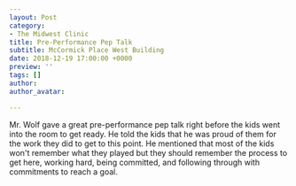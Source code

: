 ```yaml
---
layout: Post
category:
- The Midwest Clinic
title: Pre-Performance Pep Talk
subtitle: McCormick Place West Building
date: 2018-12-19 17:00:00 +0000
preview: ''
tags: []
author: 
author_avatar: 

---
```

Mr. Wolf gave a great pre-performance pep talk right before the kids went into the room to get ready. He told the kids that he was proud of them for the work they did to get to this point. He mentioned that most of the kids won't remember what they played but they should remember the process to get here, working hard, being committed, and following through with commitments to reach a goal.